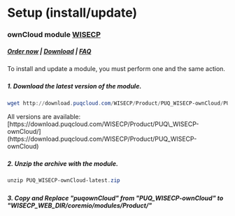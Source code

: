 # Setup (install/update)

### ownCloud module **[WISECP](https://puqcloud.com/link.php?id=78)** 

##### [Order now](https://puqcloud.com/index.php?rp=/store/wisecp-module-owncloud) | [Download](https://download.puqcloud.com/WISECP/Product/PUQ_WISECP-ownCloud/) | [FAQ](https://faq.puqcloud.com/)

<p class="callout info">To install and update a module, you must perform one and the same action.</p>

#####  

##### 1. Download the latest version of the module.

```Powershell
wget http://download.puqcloud.com/WISECP/Product/PUQ_WISECP-ownCloud/PUQ_WISECP-ownCloud-latest.zip
```

<p class="callout info">All versions are available: [https://download.puqcloud.com/WISECP/Product/PUQ\_WISECP-ownCloud/](https://download.puqcloud.com/WISECP/Product/PUQ_WISECP-ownCloud)</p>

#####  

##### 2. Unzip the archive with the module.

```Powershell
unzip PUQ_WISECP-ownCloud-latest.zip
```

#####  

##### 3. Copy and Replace "puqownCloud" from "PUQ\_WISECP-ownCloud" to "WISECP\_WEB\_DIR/coremio/modules/Product/"

<div id="bkmrk-"><div></div></div><div id="bkmrk--0"><div></div></div>